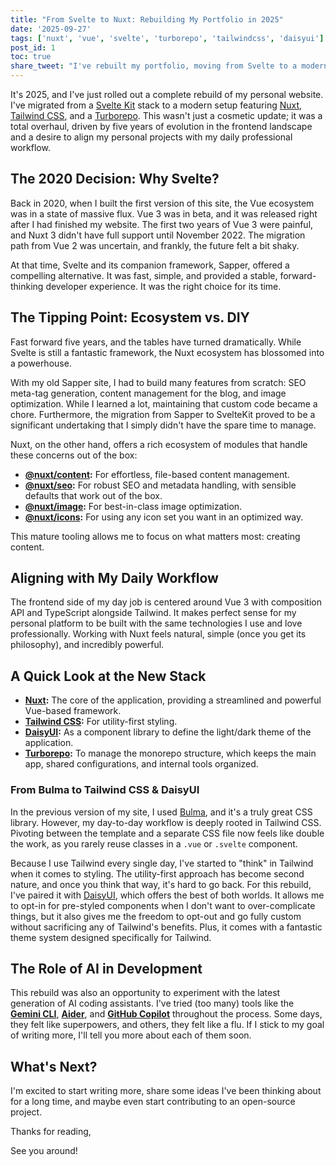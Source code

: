 ```yaml
---
title: "From Svelte to Nuxt: Rebuilding My Portfolio in 2025"
date: '2025-09-27'
tags: ['nuxt', 'vue', 'svelte', 'turborepo', 'tailwindcss', 'daisyui']
post_id: 1
toc: true
share_tweet: "I've rebuilt my portfolio, moving from Svelte to a modern Nuxt, Tailwind CSS, and Turborepo stack. Here's a deep dive into the why and how."
---
```


It's 2025, and I've just rolled out a complete rebuild of my personal website. I've migrated from a [Svelte Kit](https://svelte.dev/) stack to a modern setup featuring [Nuxt](https://nuxt.com/), [Tailwind CSS](https://tailwindcss.com/), and a [Turborepo](https://turbo.build/repo). This wasn't just a cosmetic update; it was a total overhaul, driven by five years of evolution in the frontend landscape and a desire to align my personal projects with my daily professional workflow.

## The 2020 Decision: Why Svelte?

Back in 2020, when I built the first version of this site, the Vue ecosystem was in a state of massive flux. Vue 3 was in beta, and it was released right after I had finished my website. The first two years of Vue 3 were painful, and Nuxt 3 didn't have full support until November 2022. The migration path from Vue 2 was uncertain, and frankly, the future felt a bit shaky.

At that time, Svelte and its companion framework, Sapper, offered a compelling alternative. It was fast, simple, and provided a stable, forward-thinking developer experience. It was the right choice for its time.

## The Tipping Point: Ecosystem vs. DIY

Fast forward five years, and the tables have turned dramatically. While Svelte is still a fantastic framework, the Nuxt ecosystem has blossomed into a powerhouse.

With my old Sapper site, I had to build many features from scratch: SEO meta-tag generation, content management for the blog, and image optimization. While I learned a lot, maintaining that custom code became a chore. Furthermore, the migration from Sapper to SvelteKit proved to be a significant undertaking that I simply didn't have the spare time to manage.

Nuxt, on the other hand, offers a rich ecosystem of modules that handle these concerns out of the box:

- **[@nuxt/content](https://content.nuxt.com/):** For effortless, file-based content management.
- **[@nuxt/seo](https://nuxt.com/modules/seo):** For robust SEO and metadata handling, with sensible defaults that work out of the box.
- **[@nuxt/image](https://image.nuxt.com/):** For best-in-class image optimization.
- **[@nuxt/icons](https://icons.nuxt.com/):** For using any icon set you want in an optimized way.

This mature tooling allows me to focus on what matters most: creating content.

## Aligning with My Daily Workflow

The frontend side of my day job is centered around Vue 3 with composition API and TypeScript alongside Tailwind. It makes perfect sense for my personal platform to be built with the same technologies I use and love professionally. Working with Nuxt feels natural, simple (once you get its philosophy), and incredibly powerful.

## A Quick Look at the New Stack

- **[Nuxt](https://nuxt.com/):** The core of the application, providing a streamlined and powerful Vue-based framework.
- **[Tailwind CSS](https://tailwindcss.com/):** For utility-first styling.
- **[DaisyUI](https://daisyui.com/):** As a component library to define the light/dark theme of the application.
- **[Turborepo](https://turbo.build/repo):** To manage the monorepo structure, which keeps the main app, shared configurations, and internal tools organized.

### From Bulma to Tailwind CSS & DaisyUI

In the previous version of my site, I used [Bulma](https://bulma.io/), and it's a truly great CSS library. However, my day-to-day workflow is deeply rooted in Tailwind CSS. Pivoting between the template and a separate CSS file now feels like double the work, as you rarely reuse classes in a `.vue` or `.svelte` component.

Because I use Tailwind every single day, I've started to "think" in Tailwind when it comes to styling. The utility-first approach has become second nature, and once you think that way, it's hard to go back. For this rebuild, I've paired it with [DaisyUI](https://daisyui.com/), which offers the best of both worlds. It allows me to opt-in for pre-styled components when I don't want to over-complicate things, but it also gives me the freedom to opt-out and go fully custom without sacrificing any of Tailwind's benefits. Plus, it comes with a fantastic theme system designed specifically for Tailwind.

## The Role of AI in Development

This rebuild was also an opportunity to experiment with the latest generation of AI coding assistants. I've tried (too many) tools like the [**Gemini CLI**](https://ai.google.dev/docs/gemini_cli_quickstart), [**Aider**](https://github.com/paul-gauthier/aider), and [**GitHub Copilot**](https://github.com/features/copilot) throughout the process. Some days, they felt like superpowers, and others, they felt like a flu. If I stick to my goal of writing more, I'll tell you more about each of them soon.

## What's Next?

I'm excited to start writing more, share some ideas I've been thinking about for a long time, and maybe even start contributing to an open-source project.

Thanks for reading,

See you around!
